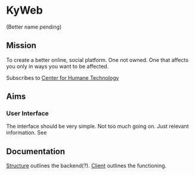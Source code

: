# KyWeb
(Better name pending)

## Mission
To create a better online, social platform.
One not owned.
One that affects you only in ways you want to be affected.

Subscribes to [Center for Humane Technology](https://www.humanetech.com/)

## Aims
### User Interface
The interface should be very simple. Not too much going on. Just relevant information.
See 

## Documentation
[Structure](structure.md) outlines the backend(?). [Client](client.md) outlines the functioning.
<!--stackedit_data:
eyJoaXN0b3J5IjpbMTM5NzYwNzA2XX0=
-->